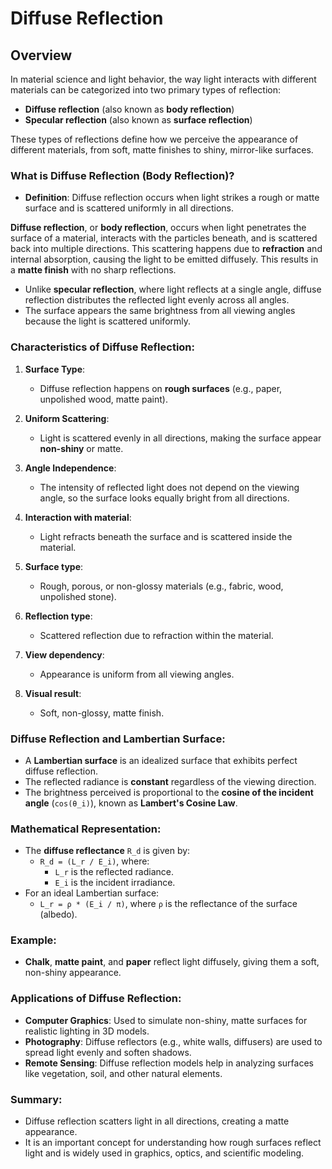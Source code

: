 # Diffuse Reflection
## Overview

In material science and light behavior, the way light interacts with different materials can be categorized into two primary types of reflection:
- **Diffuse reflection** (also known as **body reflection**)
- **Specular reflection** (also known as **surface reflection**)

These types of reflections define how we perceive the appearance of different materials, from soft, matte finishes to shiny, mirror-like surfaces.

### What is Diffuse Reflection (Body Reflection)?

- **Definition**: Diffuse reflection occurs when light strikes a rough or matte surface and is scattered uniformly in all directions.

**Diffuse reflection**, or **body reflection**, occurs when light penetrates the surface of a material, interacts with the particles beneath, and is scattered back into multiple directions. This scattering happens due to **refraction** and internal absorption, causing the light to be emitted diffusely. This results in a **matte finish** with no sharp reflections.

- Unlike **specular reflection**, where light reflects at a single angle, diffuse reflection distributes the reflected light evenly across all angles.
- The surface appears the same brightness from all viewing angles because the light is scattered uniformly.

### Characteristics of Diffuse Reflection:
1. **Surface Type**:
   - Diffuse reflection happens on **rough surfaces** (e.g., paper, unpolished wood, matte paint).
   
2. **Uniform Scattering**:
   - Light is scattered evenly in all directions, making the surface appear **non-shiny** or matte.
   
3. **Angle Independence**:
   - The intensity of reflected light does not depend on the viewing angle, so the surface looks equally bright from all directions.

4. **Interaction with material**: 
   - Light refracts beneath the surface and is scattered inside the material.

5. **Surface type**: 
   - Rough, porous, or non-glossy materials (e.g., fabric, wood, unpolished stone).

6. **Reflection type**: 
   - Scattered reflection due to refraction within the material.

7. **View dependency**: 
   - Appearance is uniform from all viewing angles.

8. **Visual result**: 
   - Soft, non-glossy, matte finish.

### Diffuse Reflection and Lambertian Surface:
- A **Lambertian surface** is an idealized surface that exhibits perfect diffuse reflection.
- The reflected radiance is **constant** regardless of the viewing direction.
- The brightness perceived is proportional to the **cosine of the incident angle** (`cos(θ_i)`), known as **Lambert's Cosine Law**.

### Mathematical Representation:
- The **diffuse reflectance** `R_d` is given by:
  - `R_d = (L_r / E_i)`, where:
    - `L_r` is the reflected radiance.
    - `E_i` is the incident irradiance.
- For an ideal Lambertian surface:
  - `L_r = ρ * (E_i / π)`, where `ρ` is the reflectance of the surface (albedo).



### Example:
- **Chalk**, **matte paint**, and **paper** reflect light diffusely, giving them a soft, non-shiny appearance.

### Applications of Diffuse Reflection:
- **Computer Graphics**: Used to simulate non-shiny, matte surfaces for realistic lighting in 3D models.
- **Photography**: Diffuse reflectors (e.g., white walls, diffusers) are used to spread light evenly and soften shadows.
- **Remote Sensing**: Diffuse reflection models help in analyzing surfaces like vegetation, soil, and other natural elements.


### Summary:
- Diffuse reflection scatters light in all directions, creating a matte appearance.
- It is an important concept for understanding how rough surfaces reflect light and is widely used in graphics, optics, and scientific modeling.





